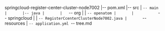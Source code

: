 springcloud-register-center-cluster-node7002
|-- pom.xml
|-- src
|   `-- main
|       |-- java
|       |   `-- org
|       |       `-- openatom
|       |           `-- springcloud
|       |               `-- RegisterCcenterClusterNode7002.java
|       `-- resources
|           `-- application.yml
`-- tree.md

